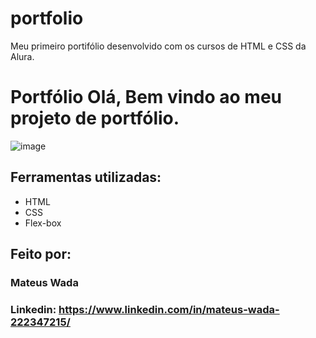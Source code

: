 # portfolio
Meu primeiro portifólio desenvolvido com os cursos de HTML e CSS da Alura.

# Portfólio Olá, Bem vindo ao meu projeto de portfólio.

![image](https://user-images.githubusercontent.com/77756047/211304452-220fedf0-f91b-490f-8a65-a60ce860bc5c.png)

## Ferramentas utilizadas:

* HTML
* CSS
* Flex-box

## Feito por:

### Mateus Wada

### Linkedin: https://www.linkedin.com/in/mateus-wada-222347215/
